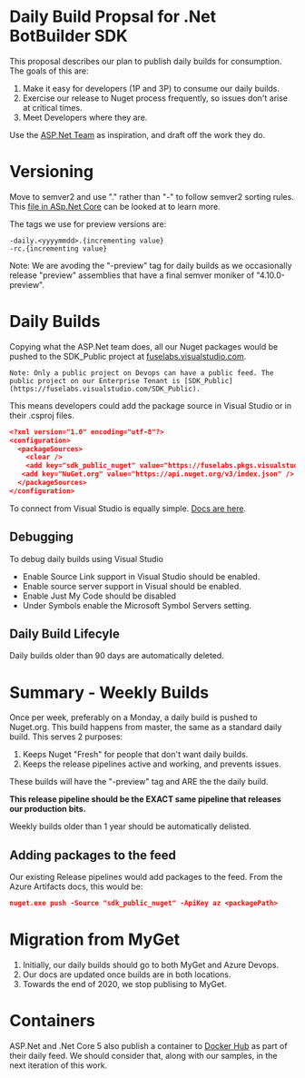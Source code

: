 # Daily Build Propsal for .Net BotBuilder SDK 

This proposal describes our plan to publish daily builds for consumption. The goals of this are:
1. Make it easy for developers (1P and 3P) to consume our daily builds. 
2. Exercise our release to Nuget process frequently, so issues don't arise at critical times. 
3. Meet Developers where they are.

Use the [ASP.Net Team](https://github.com/dotnet/aspnetcore/blob/master/docs/DailyBuilds.md) as inspiration, and draft off the work they do. 

# Versioning
Move to semver2 and use "." rather than "-" to follow semver2 sorting rules. This [file in ASp.Net Core](https://github.com/dotnet/aspnetcore/blob/3787d7e7f070543cc9368d589a504fa8c4bd4830/eng/Versions.props) can be looked at to learn more. 

The tags we use for preview versions are:
```
-daily.<yyyymmdd>.{incrementing value}
-rc.{incrementing value}
```

Note: We are avoding the "-preview" tag for daily builds as we occasionally release "preview" assemblies that have a final semver moniker of "4.10.0-preview". 

# Daily Builds
Copying what the ASP.Net team does, all our Nuget packages would be pushed to the SDK_Public project at [fuselabs.visualstudio.com](https://fuselabs.visualstudio.com). 

    Note: Only a public project on Devops can have a public feed. The public project on our Enterprise Tenant is [SDK_Public](https://fuselabs.visualstudio.com/SDK_Public). 

This means developers could add the package source in Visual Studio or in their .csproj files. 

```json
<?xml version="1.0" encoding="utf-8"?>
<configuration>
  <packageSources>
    <clear />
    <add key="sdk_public_nuget" value="https://fuselabs.pkgs.visualstudio.com/SDK_Public/_packaging/sdk_public_nuget/nuget/v3/index.json" />
   <add key="NuGet.org" value="https://api.nuget.org/v3/index.json" />
  </packageSources>
</configuration>
```
To connect from Visual Studio is equally simple. [Docs are here](https://fuselabs.visualstudio.com/SDK_Public/_packaging?_a=connect&feed=sdk_public_nuget).

## Debugging
To debug daily builds using Visual Studio
* Enable Source Link support in Visual Studio should be enabled.
* Enable source server support in Visual should be enabled.
* Enable Just My Code should be disabled
* Under Symbols enable the Microsoft Symbol Servers setting.

## Daily Build Lifecyle
Daily builds older than 90 days are automatically deleted. 

# Summary - Weekly Builds
Once per week, preferably on a Monday, a daily build is pushed to Nuget.org. This build happens from master, the same as a standard daily build. This serves 2 purposes:

1. Keeps Nuget "Fresh" for people that don't want daily builds.
2. Keeps the release pipelines active and working, and prevents issues. 

These builds will have the "-preview" tag and ARE the the daily build. 

**This release pipeline should be the EXACT same pipeline that releases our production bits.**

Weekly builds older than 1 year should be automatically delisted. 

## Adding packages to the feed
Our existing Release pipelines would add packages to the feed. From the Azure Artifacts docs, this would be:

```json
nuget.exe push -Source "sdk_public_nuget" -ApiKey az <packagePath>
```

# Migration from MyGet

1. Initially, our daily builds should go to both MyGet and Azure Devops. 
2. Our docs are updated once builds are in both locations. 
3. Towards the end of 2020, we stop publising to MyGet.

# Containers
ASP.Net and .Net Core 5 also publish a container to [Docker Hub](https://hub.docker.com/_/microsoft-dotnet-nightly-aspnet/) as part of their daily feed. We should consider that, along with our samples, in the next iteration of this work. 
